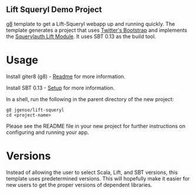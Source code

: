 Lift Squeryl Demo Project
--------------------

[g8](http://github.com/n8han/giter8) template to get a Lift-Squeryl webapp up and running quickly.
The template generates a project that uses [Twitter's Bootstrap](http://twitter.github.com/bootstrap/)
and implements the [Squerylauth Lift Module](https://github.com/jgenso/squeryl-auth-module). It uses SBT 0.13
as the build tool.

Usage
=====

Install giter8 (g8) - [Readme](http://github.com/n8han/giter8#readme) for more information.

Install SBT 0.13 - [Setup](http://www.scala-sbt.org/release/docs/Getting-Started/Setup.html) for more information.

In a shell, run the following in the parent directory of the new project:

    g8 jgenso/lift-squeryl
    cd <project-name>

Please see the README file in your new project for further instructions on configuring and running your app.

Versions
========

Instead of allowing the user to select Scala, Lift, and SBT versions, this template uses predetermined versions.
This will hopefully make it easier for new users to get the proper versions of dependent libraries.

